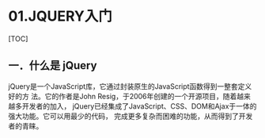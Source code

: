 # 01.JQUERY入门
[TOC]
## 一．什么是 jQuery
jQuery是一个JavaScript库，它通过封装原生的JavaScript函数得到一整套定义好的方
法。它的作者是John Resig，于2006年创建的一个开源项目，随着越来越多开发者的加入，
jQuery已经集成了JavaScript、CSS、DOM和Ajax于一体的强大功能。它可以用最少的代码，
完成更多复杂而困难的功能，从而得到了开发者的青睐。
